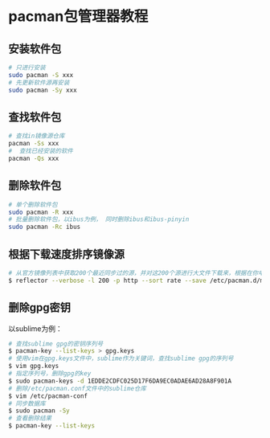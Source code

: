 # pacman包管理器教程

## 安装软件包

```zsh
# 只进行安装
sudo pacman -S xxx
# 先更新软件源再安装
sudo pacman -Sy xxx
```

## 查找软件包

```zsh
# 查找in镜像源仓库
pacman -Ss xxx
#  查找已经安装的软件
pacman -Qs xxx
```

## 删除软件包

```zsh
# 单个删除软件包
sudo pacman -R xxx
# 批量删除软件包，以ibus为例， 同时删除ibus和ibus-pinyin
sudo pacman -Rc ibus
```

## 根据下载速度排序镜像源

```bash
# 从官方镜像列表中获取200个最近同步过的源，并对这200个源进行大文件下载来，根据在你电脑里的下载速度进行排序，写入mirrorlist
$ reflector --verbose -l 200 -p http --sort rate --save /etc/pacman.d/mirrorlist
```

## 删除gpg密钥

以sublime为例：

```bash
# 查找sublime gpg的密钥序列号
$ pacman-key --list-keys > gpg.keys
# 使用vim在gpg.keys文件中，sublime作为关键词，查找sublime gpg的序列号
$ vim gpg.keys
# 指定序列号，删除gpg的key
$ sudo pacman-keys -d 1EDDE2CDFC025D17F6DA9EC0ADAE6AD28A8F901A
# 删除/etc/pacman.conf文件中的sublime仓库
$ vim /etc/pacman-conf
# 同步数据库
$ sudo pacman -Sy
# 查看删除结果
$ pacman-key --list-keys
```

